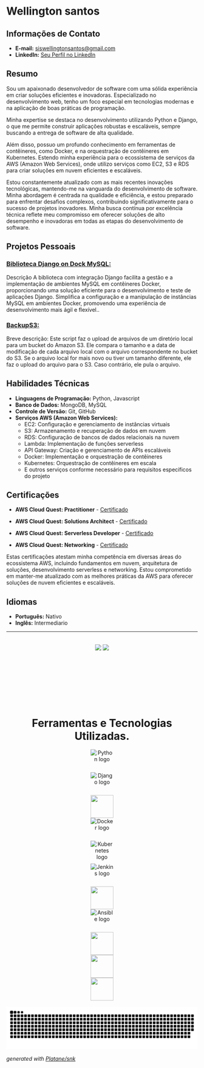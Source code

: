 
# Wellington santos

## Informações de Contato
- **E-mail:** siswellingtonsantos@gmail.com
- **LinkedIn:** <a href="https://www.linkedin.com/in/wellington-santos-84b9ba24a/" target="_blank">Seu Perfil no LinkedIn</a>


## Resumo
Sou um apaixonado desenvolvedor de software com uma sólida experiência em criar soluções eficientes e inovadoras. Especializado no desenvolvimento web, tenho um foco especial em tecnologias modernas e na aplicação de boas práticas de programação.

Minha expertise se destaca no desenvolvimento utilizando Python e Django, o que me permite construir aplicações robustas e escaláveis, sempre buscando a entrega de software de alta qualidade.

Além disso, possuo um profundo conhecimento em ferramentas de contêineres, como Docker, e na orquestração de contêineres em Kubernetes. Estendo minha experiência para o ecossistema de serviços da AWS (Amazon Web Services), onde utilizo serviços como EC2, S3 e RDS para criar soluções em nuvem eficientes e escaláveis.

Estou constantemente atualizado com as mais recentes inovações tecnológicas, mantendo-me na vanguarda do desenvolvimento de software. Minha abordagem é centrada na qualidade e eficiência, e estou preparado para enfrentar desafios complexos, contribuindo significativamente para o sucesso de projetos inovadores. Minha busca contínua por excelência técnica reflete meu compromisso em oferecer soluções de alto desempenho e inovadoras em todas as etapas do desenvolvimento de software.

## Projetos Pessoais

### [Biblioteca Django on Dock MySQL:](https://github.com/wellington90/BIBLIOTECA)
Descrição A biblioteca com integração Django facilita a gestão e a implementação de ambientes MySQL em contêineres Docker, proporcionando uma solução eficiente para o desenvolvimento e teste de aplicações Django. Simplifica a configuração e a manipulação de instâncias MySQL em ambientes Docker, promovendo uma experiência de desenvolvimento mais ágil e flexível..

### [BackupS3:](https://github.com/wellington90/backup-s3)
Breve descrição: Este script faz o upload de arquivos de um diretório local para um bucket do Amazon S3. Ele compara o tamanho e a data de modificação de cada arquivo local com o arquivo correspondente no bucket do S3. Se o arquivo local for mais novo ou tiver um tamanho diferente, ele faz o upload do arquivo para o S3. Caso contrário, ele pula o arquivo.

## Habilidades Técnicas
- **Linguagens de Programação:** Python, Javascript
- **Banco de Dados:** MongoDB, MySQL
- **Controle de Versão:** Git, GitHub
- **Serviços AWS (Amazon Web Services):**
  - EC2: Configuração e gerenciamento de instâncias virtuais
  - S3: Armazenamento e recuperação de dados em nuvem
  - RDS: Configuração de bancos de dados relacionais na nuvem
  - Lambda: Implementação de funções serverless
  - API Gateway: Criação e gerenciamento de APIs escaláveis
  - Docker: Implementação e orquestração de contêineres
  - Kubernetes: Orquestração de contêineres em escala
  - E outros serviços conforme necessário para requisitos específicos do projeto

## Certificações

- **AWS Cloud Quest: Practitioner** - [Certificado](https://www.credly.com/badges/c9d223b9-f23d-4625-b978-a4ae09fb3051)

- **AWS Cloud Quest: Solutions Architect** - [Certificado](https://www.credly.com/badges/567c7fcd-01dd-4d2b-8edf-25f650ad4713)

- **AWS Cloud Quest: Serverless Developer** - [Certificado](https://www.credly.com/badges/59f7fe3f-c4b9-4e0c-9c9a-f0ecf168baf0)

- **AWS Cloud Quest: Networking** - [Certificado](https://www.credly.com/badges/1db38c61-8129-41ff-9567-c2d5ea7508ac)

Estas certificações atestam minha competência em diversas áreas do ecossistema AWS, incluindo fundamentos em nuvem, arquitetura de soluções, desenvolvimento serverless e networking. Estou comprometido em manter-me atualizado com as melhores práticas da AWS para oferecer soluções de nuvem eficientes e escaláveis.

## Idiomas
- **Português:** Nativo
- **Inglês:** Intermediario

---
<br>

<div  align="center" style="margin-bottom:100px">
<img width=55% align="center"  src="https://github-readme-streak-stats.herokuapp.com?user=wellington90&theme=radical&mode=weekly" />
<img width=40% align="center" src="https://github-readme-stats-git-main-rafaelalexandrino.vercel.app/api/top-langs/?username=wellington90&show_icons=true&theme=radical&layout=compact" />
 </div>
 <br><br>

<div align="center">
  <h1 align="center">Ferramentas e Tecnologias Utilizadas.</h1>
</div>

<div align="center">
  <div style="display: flex; flex-direction: column; align-items: center;">
    <img src="https://cdn.jsdelivr.net/gh/devicons/devicon/icons/python/python-original-wordmark.svg" alt="Python logo" height="60" width="60">
    <img src="https://cdn.jsdelivr.net/gh/devicons/devicon/icons/django/django-plain-wordmark.svg" alt="Django logo" height="60" width="60">
    <img src="https://cdn.jsdelivr.net/gh/devicons/devicon/icons/amazonwebservices/amazonwebservices-original-wordmark.svg" height="60" width="60">
    <img src="https://cdn.jsdelivr.net/gh/devicons/devicon/icons/docker/docker-original-wordmark.svg" alt="Docker logo" height="60" width="60">
    <img src="https://cdn.jsdelivr.net/gh/devicons/devicon/icons/kubernetes/kubernetes-plain-wordmark.svg" alt="Kubernetes logo" height="60" width="60">
    <img src="https://cdn.jsdelivr.net/gh/devicons/devicon/icons/jenkins/jenkins-original.svg" alt="Jenkins logo" height="60" width="60">
    <img src="https://cdn.jsdelivr.net/gh/devicons/devicon/icons/terraform/terraform-original-wordmark.svg" height="60" width="60"/>
    <img src="https://cdn.jsdelivr.net/gh/devicons/devicon/icons/ansible/ansible-original-wordmark.svg" alt="Ansible logo" height="60" width="60">
    <img src="https://cdn.jsdelivr.net/gh/devicons/devicon/icons/github/github-original-wordmark.svg" height="60" width="60">
    <img src="https://cdn.jsdelivr.net/gh/devicons/devicon/icons/gitlab/gitlab-original-wordmark.svg" height="60" width="60">
    <img src="https://cdn.jsdelivr.net/gh/devicons/devicon/icons/linux/linux-original.svg" height="60" width="60">
  </div>
</div>


<br>
<picture>
  <source media="(prefers-color-scheme: dark)" srcset="https://raw.githubusercontent.com/platane/platane/output/github-contribution-grid-snake-dark.svg">
  <source media="(prefers-color-scheme: light)" srcset="https://raw.githubusercontent.com/platane/platane/output/github-contribution-grid-snake.svg">
  <img alt="github contribution grid snake animation" src="https://raw.githubusercontent.com/platane/platane/output/github-contribution-grid-snake.svg">
</picture>

_generated with [Platane/snk](https://github.com/Platane/snk)_

